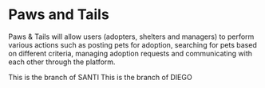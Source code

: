 # Paws and Tails

Paws & Tails will allow users (adopters, shelters and managers) to perform various actions such as posting pets for adoption, searching for pets based on different criteria, managing adoption requests and communicating with each other through the platform.

This is the branch of SANTI
This is the branch of DIEGO